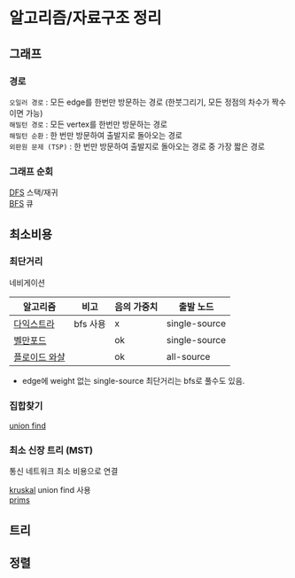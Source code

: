 알고리즘/자료구조 정리
=================

그래프
-----

### 경로
`오일러 경로` : 모든 edge를 한번만 방문하는 경로 (한붓그리기, 모든 정점의 차수가 짝수이면 가능)  
`해밀턴 경로` : 모든 vertex를 한번만 방문하는 경로   
`해밀턴 순환` : 한 번만 방문하여 출발지로 돌아오는 경로  
`외판원 문제 (TSP)` : 한 번만 방문하여 출발지로 돌아오는 경로 중 가장 짧은 경로  


### 그래프 순회
[DFS](dfs.md) 스택/재귀  
[BFS](bfs.md) 큐  


최소비용
------

### 최단거리
네비게이션

|알고리즘| 비고 |음의 가중치|출발 노드|
|------|----|----|----|
|[다익스트라](dijkstras.md)     | bfs 사용 |x | single-source |
|[벨만포드](bellman-ford.md)     |         |ok| single-source |
|[플로이드 와샬](floydwarshall.md)|         |ok| all-source    |

* edge에 weight 없는 single-source 최단거리는 bfs로 풀수도 있음.
 


### 집합찾기
[union find](union_find.md)  


### 최소 신장 트리 (MST)
통신 네트워크 최소 비용으로 연결

[kruskal](kruskal.md) union find 사용  
[prims](prims.md)  


트리
---

정렬
---

